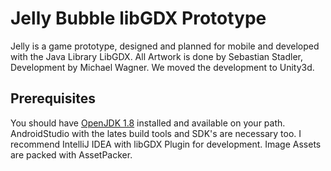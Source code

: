 # Jelly Bubble libGDX Prototype

Jelly is a game prototype, designed and planned for mobile and developed with the Java Library LibGDX. All Artwork is done by Sebastian Stadler, Development by Michael Wagner. We moved the development to Unity3d.

## Prerequisites

You should have [OpenJDK 1.8](https://adoptopenjdk.net/) installed and available on your path. AndroidStudio with the lates build tools and SDK's are necessary too. I recommend IntelliJ IDEA with libGDX Plugin for development. Image Assets are packed with AssetPacker.